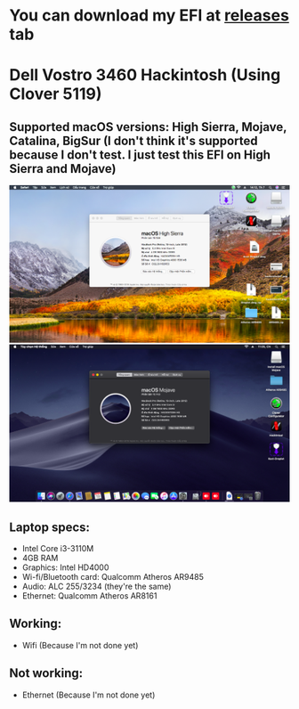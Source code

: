 # You can download my EFI at [releases](https://github.com/qilskcter/Dell-Vostro-3460-Hackintosh/releases) tab

# Dell Vostro 3460 Hackintosh (Using Clover 5119)
## Supported macOS versions: High Sierra, Mojave, Catalina, BigSur (I don't think it's supported because I don't test. I just test this EFI on High Sierra and Mojave)
![Screenshot](Screenshots/HighSierra.png)
![Screenshot](Screenshots/Mojave.png)
## Laptop specs:

- Intel Core i3-3110M
- 4GB RAM
- Graphics: Intel HD4000
- Wi-fi/Bluetooth card: Qualcomm Atheros AR9485
- Audio: ALC 255/3234 (they're the same)
- Ethernet: Qualcomm Atheros AR8161

## Working:
- Wifi 
(Because I'm not done yet)

## Not working:
- Ethernet
(Because I'm not done yet)
